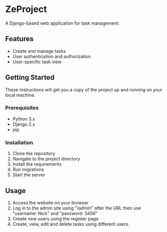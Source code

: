 # ZeProject

A Django-based web application for task management.

## Features

- Create and manage tasks
- User authentication and authorization
- User-specific task view

## Getting Started

These instructions will get you a copy of the project up and running on your local machine.

### Prerequisites

- Python 3.x
- Django 2.x
- pip

### Installation

1. Clone the repository
2. Navigate to the project directory
3. Install the requirements
4. Run migrations
5. Start the server

## Usage

1. Access the website on your browser
2. Log in to the admin site using "/admin" after the URL then use "username: Nick" and "password: 3456" 
3. Create new users using the register page
4. Create, view, edit and delete tasks using different users.
